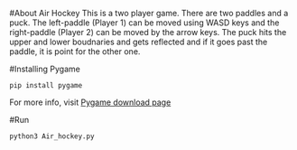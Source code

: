 #About Air Hockey
This is a two player game. There are two paddles and a puck. The left-paddle (Player 1) can be moved using WASD keys and the right-paddle (Player 2) can be moved by the arrow keys. The puck hits the upper and lower boudnaries and gets reflected and if it goes past the paddle, it is point for the other one.

#Installing Pygame
```
pip install pygame
```

For more info, visit [Pygame download page](http://www.pygame.org/download.shtml)

#Run
```
python3 Air_hockey.py
```

